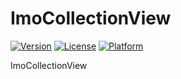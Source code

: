 # ImoCollectionView

[![Version](https://img.shields.io/cocoapods/v/ImoCollectionView.svg?style=flat)](http://cocoadocs.org/docsets/ImoCollectionView)
[![License](https://img.shields.io/cocoapods/l/ImoCollectionView.svg?style=flat)](http://cocoadocs.org/docsets/ImoCollectionView)
[![Platform](https://img.shields.io/cocoapods/p/ImoCollectionView.svg?style=flat)](http://cocoadocs.org/docsets/ImoCollectionView)

ImoCollectionView
